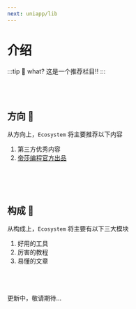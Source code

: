 ```yaml
---
next: uniapp/lib
---
```

# 介绍

:::tip 🧐 what?
这是一个推荐栏目!!
:::

<br />
<br />

## 方向 :thinking:

从方向上，`Ecosystem` 将主要推荐以下内容

1. 第三方优秀内容
2. [帝莎编程官方出品](https://gitee.com/dishait)

<br />
<br />
<br />

## 构成 :monocle_face:

从构成上，`Ecosystem` 将主要有以下三大模块

1. 好用的工具
2. 厉害的教程
3. 易懂的文章


<br />
<br />
<br />

<div class="text-right">
   <t-tag color="accent" class="px-3">
      更新中，敬请期待...
   </t-tag>
</div>